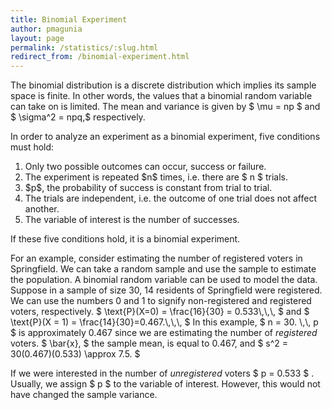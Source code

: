 ```yaml
---
title: Binomial Experiment
author: pmagunia
layout: page
permalink: /statistics/:slug.html
redirect_from: /binomial-experiment.html
---
```


<p>The binomial distribution is a discrete distribution which implies its sample space is finite. In other words, the values that a binomial random variable can take on is limited. The mean and variance is given by $ \mu = np $ and $ \sigma^2 = npq,$ respectively.</p>

<p>In order to analyze an experiment as a binomial experiment, five conditions must hold:</p>
<ol>
<li>Only two possible outcomes can occur, success or failure.</li>
<li>The experiment is repeated  $n$ times, i.e. there are  $ n $ trials. </li>
<li>$p$, the probability of success is constant from trial to trial.</li>
<li>The trials are independent, i.e. the outcome of one trial does not affect another.</li>
<li>The variable of interest is the number of successes.</li>
</ol>
<p>If these five conditions hold, it is a binomial experiment.</p>

<p>For an example, consider estimating the number of registered voters in Springfield. We can take a random sample and use the sample to estimate the population. A binomial random variable can be used to model the data. Suppose in a sample of size 30, 14 residents of Springfield were registered. We can use the numbers 0 and 1 to signify non-registered and registered voters, respectively. $ \text{P}(X=0) = \frac{16}{30} = 0.533\,\,\, $ and $ \text{P}(X = 1) = \frac{14}{30}=0.467.\,\,\, $ In this example, $ n = 30. \,\, p $ is approximately 0.467 since we are estimating the number of <em>registered</em> voters. $ \bar{x}, $ the sample mean, is equal to 0.467, and $ s^2 = 30(0.467)(0.533) \approx 7.5. $</p>

<p>If we were interested in the number of <em>unregistered</em> voters $ p = 0.533 $ . Usually, we assign $ p $ to the variable of interest. However, this would not have changed the sample variance.</p>
